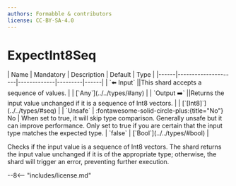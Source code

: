 ```yaml
---
authors: Formabble & contributors
license: CC-BY-SA-4.0
---
```



# ExpectInt8Seq

<div class="sh-parameters" markdown="1">
| Name | Mandatory | Description | Default | Type |
|------|---------------------|-------------|---------|------|
| `⬅️ Input` ||This shard accepts a sequence of values. | | [`Any`](../../types/#any) |
| `Output ➡️` ||Returns the input value unchanged if it is a sequence of Int8 vectors. | | [`[Int8]`](../../types/#seq) |
| `Unsafe` | :fontawesome-solid-circle-plus:{title="No"} No  | When set to true, it will skip type comparison. Generally unsafe but it can improve performance. Only set to true if you are certain that the input type matches the expected type. | `false` | [`Bool`](../../types/#bool) |

</div>

Checks if the input value is a sequence of Int8 vectors. The shard returns the input value unchanged if it is of the appropriate type; otherwise, the shard will trigger an error, preventing further execution.

--8<-- "includes/license.md"

